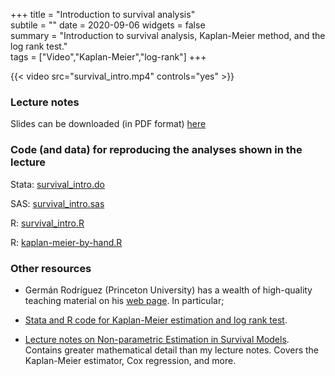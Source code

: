+++
title = "Introduction to survival analysis"  
subtile = ""
date = 2020-09-06
widgets = false  
summary = "Introduction to survival analysis, Kaplan-Meier method, and the log rank test."  
tags = ["Video","Kaplan-Meier","log-rank"]
+++

{{< video src="survival_intro.mp4" controls="yes" >}}

### Lecture notes

Slides can be downloaded (in PDF format) [here](survival_intro.pdf)
	
### Code (and data) for reproducing the analyses shown in the lecture

Stata: [survival_intro.do](survival_intro.do)

SAS: [survival_intro.sas](survival_intro.sas)

R: [survival_intro.R](survival_intro.R)

R: [kaplan-meier-by-hand.R](kaplan-meier-by-hand.R)

### Other resources

- Germán Rodríguez (Princeton University) has a wealth of high-quality teaching material on his [web page](https://data.princeton.edu/). In particular; 

 - [Stata and R code for Kaplan-Meier estimation and log rank test](https://data.princeton.edu/pop509/gehan).
 - [Lecture notes on Non-parametric Estimation in Survival Models](https://data.princeton.edu/pop509/NonParametricSurvival.pdf). Contains greater mathematical detail than my lecture notes. Covers the Kaplan-Meier estimator, Cox regression, and more.
